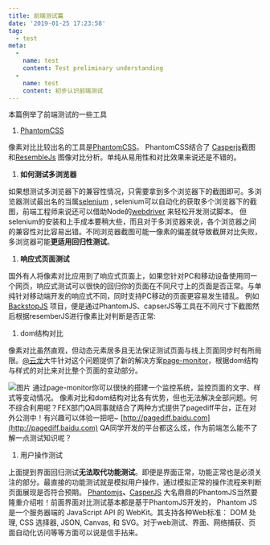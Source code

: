 ```yaml
---
title: 前端测试篇
date: '2019-01-25 17:23:58'
tag: 
  - test
meta:
  -
    name: test
    content: Test preliminary understanding
  -
    name: test
    content: 初步认识前端测试
---
```

本篇例举了前端测试的一些工具
<!-- more -->


1. [PhantomCSS](https://github.com/Huddle/PhantomCSS)

像素对比比较出名的工具是[PhantomCSS](https://github.com/Huddle/PhantomCSS)。 PhantomCSS结合了 [Casperjs](http://casperjs.readthedocs.org/)截图和[ResembleJs](http://huddle.github.io/Resemble.js/) 图像对比分析。单纯从易用性和对比效果来说还是不错的。

1. **如何测试多浏览器**

如果想测试多浏览器下的兼容性情况，只需要拿到多个浏览器下的截图即可。多浏览器测试最出名的当属[selenium](http://www.seleniumhq.org/) , selenium可以自动化的获取多个浏览器下的截图，前端工程师来说还可以借助Node的[webdriver](http://webdriver.io/) 来轻松开发测试脚本。
但selenium的安装和上手成本要稍大些，而且对于多浏览器来说，各个浏览器之间的兼容性对比容易出错。不同浏览器截图可能一像素的偏差就导致截屏对比失败，多浏览器可能**更适用回归性测试**。
1. **响应式页面测试**

国外有人将像素对比应用到了响应式页面上，如果您针对PC和移动设备使用同一个网页，响应式测试可以很快的回归你的页面在不同尺寸上的页面是否正常。与单纯针对移动端开发的响应式不同，同时支持PC移动的页面更容易发生错乱。
例如[BackstopJS](http://garris.github.io/BackstopJS) 项目，便是通过PhantomJS、capserJS等工具在不同尺寸下截图然后根据resemberJS进行像素比对判断是否正常:
1. dom结构对比

像素对比虽然直观，但动态元素居多且无法保证测试页面与线上页面同步时有所局限。[@云龙](https://github.com/fouber)大牛针对这个问题提供了新的解决方案[page-monitor](https://github.com/fouber/page-monitor)，根据dom结构与样式的对比来对比整个页面的变动部分。 

![图片](http://fex.baidu.com/img/front-end-test/pagemonitor.png)
通过page-monitor你可以很快的搭建一个监控系统，监控页面的文字、样式等变动情况。
像素对比和dom结构对比各有优势，但也无法解决全部问题。何不综合利用呢？FEX部门QA同事就结合了两种方式提供了pagediff平台，正在对外公测中！有兴趣可以体验一把吧~ [http://pagediff.baidu.com](http://pagediff.baidu.com)
QA同学开发的平台都这么炫，作为前端怎么能不了解一点测试知识呢？
1. 用户操作测试

上面提到界面回归测试**无法取代功能测试**。即便是界面正常，功能正常也是必须关注的部分。最直接的功能测试就是模拟用户操作，通过模拟正常的操作流程来判断页面展现是否符合预期。
[Phantomjs](http://phantomjs.org/)**、**[CasperJS](http://casperjs.readthedocs.org/en/latest/)
大名鼎鼎的PhantomJS当然要隆重介绍啦！前面界面对比测试基本都是基于PhantomJS开发的， Phantom JS是一个服务器端的 JavaScript API 的 WebKit。其支持各种Web标准： DOM 处理, CSS 选择器, JSON, Canvas, 和 SVG。对于web测试、界面、网络捕获、页面自动化访问等等方面可以说是信手拈来。



